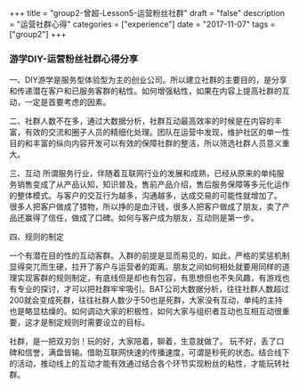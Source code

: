 +++
title = "group2-曾超-Lesson5-运营粉丝社群"
draft = "false"
description = "运营社群心得"
categories = ["experience"]
date = "2017-11-07"
tags =["group2"]
+++

### 游学DIY-运营粉丝社群心得分享

一、DIY游学是服务型体验型为主的创业公司。所以建立社群的主要目的，是分享和传递潜在客户和已服务客群的粘性。如何增强粘性，如果在内容上提高社群的互动，一定是首要考虑的因素。

二、社群人数不在多，通过大数据分析，社群互动最高效率的时候是在内容的丰富，有效的交流和圈子人员的精细化处理。团队在运营中发现，维护社区的单一性目的和丰富的纵向内容开发可以有效的保障社群的整洁，所以筛选社群人员意义重大。

三、互动
所谓服务行业，伴随着互联网行业的发展和成熟，已经从原来的单纯服务销售变成了从产品认知，知识普及，售前产品介绍，售后服务保障等多元化运作的整体模式。与客户的交互行为越多，沟通越多，达成交易的可能性就增加了。
很多人把客户做成了猎物，所以挣的是血汗钱，很多人把客户做成了朋友，卖了产品还赢得了信任，做成了口碑。如何与客户成为朋友，互动则是第一步。

四、规则的制定

一个有潜在目的性的互动客群。入群的前提是显而易见的，如此，严格的奖惩机制显得突兀而生硬，拉开了客户与运营者的距离。朋友之间如何相处就要用同样的道理实现客群的规则制定，有底线但是却也有包容，有思想但也不失风趣，有游戏也有专业的探讨，才可以把社群牢牢吸引。BAT公司大数据分析，往往社群人数超过200就会变成死群，往往社群人数少于50也是死群，大家没有互动，单纯的主持也是略显枯燥的。如何调动大家的积极性，如何大家与组织者互动也互相互动很重要，这才是制定规则时需要设立的目标。

社群，是一把双刃剑！玩的好，大家陪着，聊着，生意就做了。 玩不好，丢了口碑和信誉，满盘皆输。借助互联网快速的传播速度，可谓是秒死的状态。结合线下的活动，推动线上的互动才能有效通过结合各个环节实现粉丝的粘性，才能玩转社群。
